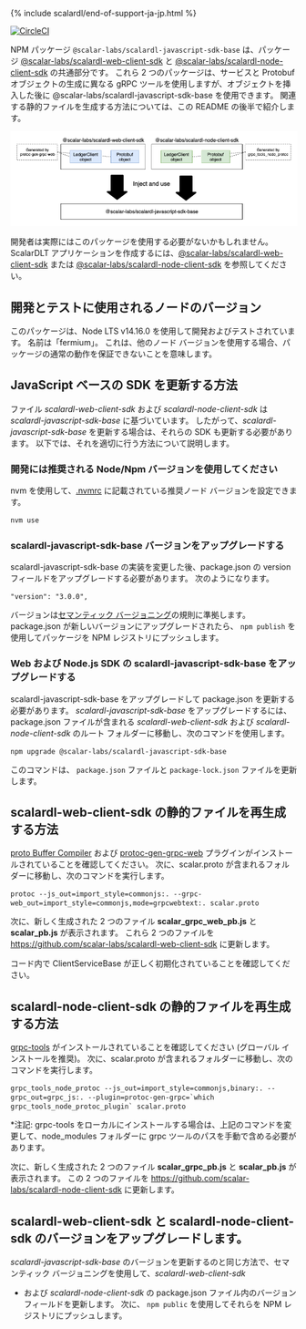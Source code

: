 {% include scalardl/end-of-support-ja-jp.html %}

[![CircleCI](https://circleci.com/gh/scalar-labs/scalardl-javascript-sdk-base/tree/master.svg?style=svg)](https://circleci.com/gh/scalar-labs/scalardl-javascript-sdk-base/tree/master)

NPM パッケージ `@scalar-labs/scalardl-javascript-sdk-base` は、パッケージ [@scalar-labs/scalardl-web-client-sdk](https://github.com/scalar-labs/scalardl-web-client-sdk) と [@scalar-labs/scalardl-node-client-sdk](https://github.com/scalar-labs/scalardl-node-client-sdk) の共通部分です。
これら 2 つのパッケージは、サービスと Protobuf オブジェクトの生成に異なる gRPC ツールを使用しますが、オブジェクトを挿入した後に @scalar-labs/scalardl-javascript-sdk-base を使用できます。 関連する静的ファイルを生成する方法については、この README の後半で紹介します。

![relationship](./README.png)

開発者は実際にはこのパッケージを使用する必要がないかもしれません。 ScalarDLT アプリケーションを作成するには、[@scalar-labs/scalardl-web-client-sdk](https://github.com/scalar-labs/scalardl-web-client-sdk) または [@scalar-labs/scalardl-node-client-sdk](https://github.com/scalar-labs/scalardl-node-client-sdk) を参照してください。

## 開発とテストに使用されるノードのバージョン

このパッケージは、Node LTS v14.16.0 を使用して開発およびテストされています。 名前は「fermium」。
これは、他のノード バージョンを使用する場合、パッケージの通常の動作を保証できないことを意味します。

## JavaScript ベースの SDK を更新する方法

ファイル *scalardl-web-client-sdk* および *scalardl-node-client-sdk* は *scalardl-javascript-sdk-base* に基づいています。 したがって、*scalardl-javascript-sdk-base* を更新する場合は、それらの SDK も更新する必要があります。 以下では、それを適切に行う方法について説明します。

### 開発には推奨される Node/Npm バージョンを使用してください

nvm を使用して、[.nvmrc](.nvmrc) に記載されている推奨ノード バージョンを設定できます。

```bash
nvm use
```

### scalardl-javascript-sdk-base バージョンをアップグレードする

scalardl-javascript-sdk-base の実装を変更した後、package.json の version フィールドをアップグレードする必要があります。 次のようになります。

```
"version": "3.0.0",
```

バージョンは[セマンティック バージョニング](https://semver.org/)の規則に準拠します。 package.json が新しいバージョンにアップグレードされたら、 `npm publish` を使用してパッケージを NPM レジストリにプッシュします。

### Web および Node.js SDK の scalardl-javascript-sdk-base をアップグレードする

scalardl-javascript-sdk-base をアップグレードして package.json を更新する必要があります。 *scalardl-javascript-sdk-base* をアップグレードするには、package.json ファイルが含まれる *scalardl-web-client-sdk* および *scalardl-node-client-sdk* のルート フォルダーに移動し、次のコマンドを使用します。

```
npm upgrade @scalar-labs/scalardl-javascript-sdk-base
```

このコマンドは、 `package.json` ファイルと `package-lock.json` ファイルを更新します。

## scalardl-web-client-sdk の静的ファイルを再生成する方法

[proto Buffer Compiler](http://google.github.io/proto-lens/installing-protoc.html) および [protoc-gen-grpc-web](https://github.com/grpc/grpc-web/releases) プラグインがインストールされていることを確認してください。 次に、scalar.proto が含まれるフォルダーに移動し、次のコマンドを実行します。

```
protoc --js_out=import_style=commonjs:. --grpc-web_out=import_style=commonjs,mode=grpcwebtext:. scalar.proto
```

次に、新しく生成された 2 つのファイル **scalar_grpc_web_pb.js** と **scalar_pb.js** が表示されます。 これら 2 つのファイルを https://github.com/scalar-labs/scalardl-web-client-sdk に更新します。

コード内で ClientServiceBase が正しく初期化されていることを確認してください。

## scalardl-node-client-sdk の静的ファイルを再生成する方法

[grpc-tools](https://www.npmjs.com/package/grpc-tools) がインストールされていることを確認してください (グローバル インストールを推奨)。 次に、scalar.proto が含まれるフォルダーに移動し、次のコマンドを実行します。

```
grpc_tools_node_protoc --js_out=import_style=commonjs,binary:. --grpc_out=grpc_js:. --plugin=protoc-gen-grpc=`which grpc_tools_node_protoc_plugin` scalar.proto
```

*注記: grpc-tools をローカルにインストールする場合は、上記のコマンドを変更して、node_modules フォルダーに grpc ツールのパスを手動で含める必要があります。

次に、新しく生成された 2 つのファイル **scalar_grpc_pb.js** と **scalar_pb.js** が表示されます。 この 2 つのファイルを https://github.com/scalar-labs/scalardl-node-client-sdk に更新します。

## scalardl-web-client-sdk と scalardl-node-client-sdk のバージョンをアップグレードします。

*scalardl-javascript-sdk-base* のバージョンを更新するのと同じ方法で、セマンティック バージョニングを使用して、*scalardl-web-client-sdk*
* および *scalardl-node-client-sdk* の package.json ファイル内のバージョン フィールドを更新します。 次に、 `npm public` を使用してそれらを NPM レジストリにプッシュします。
